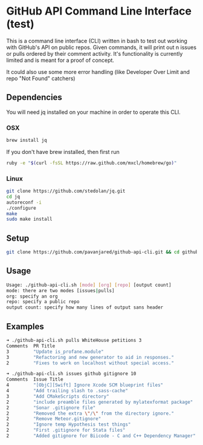 # GitHub API Command Line Interface (test)
This is a command line interface (CLI) written in bash to test out working with GitHub's API on public repos. Given commands, it will print out n issues or pulls ordered by their comment activity. It's functionality is currently limited and is meant for a proof of concept.

It could also use some more error handling (like Developer Over Limit and repo "Not Found" catchers)

## Dependencies
You will need jq installed on your machine in order to operate this CLI.
### OSX
```bash
brew install jq
```
If you don't have brew installed, then first run
```bash
ruby -e "$(curl -fsSL https://raw.github.com/mxcl/homebrew/go)"
```
### Linux
```bash
git clone https://github.com/stedolan/jq.git
cd jq
autoreconf -i
./configure
make
sudo make install
```

## Setup
```bash
git clone https://github.com/pavanjared/github-api-cli.git && cd github-api-cli
```

## Usage
```bash
Usage: ./github-api-cli.sh [mode] [org] [repo] [output count]
mode: there are two modes [issues|pulls]
org: specify an org
repo: specify a public repo
output count: specify how many lines of output sans header
```

## Examples
```bash
➜ ./github-api-cli.sh pulls WhiteHouse petitions 3
Comments  PR Title
3         "Update is_profane.module"
3         "Refactoring and new generator to aid in responses."
2         "Fixes to work on localhost without special access."
```
```bash
➜ ./github-api-cli.sh issues github gitignore 10
Comments  Issue Title
4         "[ObjC][Swift] Ignore Xcode SCM blueprint files"
4         "Add trailing slash to .sass-cache"
3         "Add CMakeScripts directory"
2         "include preamble files generated by mylatexformat package"
2         "Sonar .gitignore file"
2         "Removed the extra \"/\" from the directory ignore."
2         "Remove Meteor.gitignore"
2         "Ignore temp Hypothesis test things"
2         "First .gitignore for Stata files"
2         "Added gitignore for Biicode - C and C++ Dependency Manager"
```